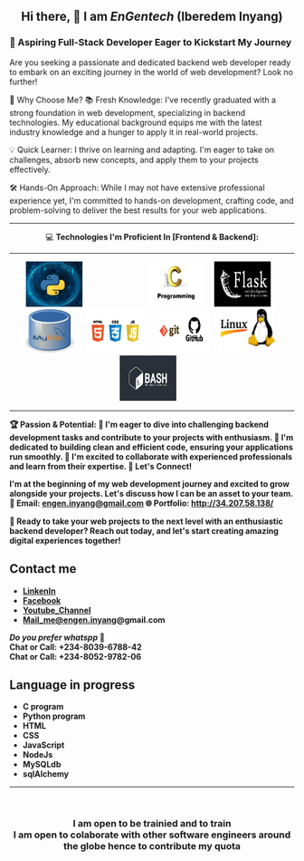 ## <p align="center"> Hi there, 👋  I am <i><span font-size="50px">EnGentech</i> (Iberedem Inyang) </p>
### 🌟 Aspiring Full-Stack Developer Eager to Kickstart My Journey
Are you seeking a passionate and dedicated backend web developer ready to embark on an exciting journey in the world of web development? Look no further!

🚀 Why Choose Me?
📚 Fresh Knowledge: I've recently graduated with a strong foundation in web development, specializing in backend technologies. My educational background equips me with the latest industry knowledge and a hunger to apply it in real-world projects.

💡 Quick Learner: I thrive on learning and adapting. I'm eager to take on challenges, absorb new concepts, and apply them to your projects effectively.

🛠️ Hands-On Approach: While I may not have extensive professional experience yet, I'm committed to hands-on development, crafting code, and problem-solving to deliver the best results for your web applications.

<div align='center'>
  <p>
  <hr>
    💻 <b>Technologies I'm Proficient In [Frontend & Backend]:<b><hr>
  </p>
  <p align="center">
    <img src="python.jpg" alt="Alt Text" width="100px" height="80px" style="margin-right: 100px">&nbsp;&nbsp;&nbsp;&nbsp;
    <img src="c_language.jpeg" alt="Alt Text" width="100px" height="80px">&nbsp;&nbsp;&nbsp;&nbsp;
    <img src="flask.webp" alt="Alt Text" width="100px" height="80px">&nbsp;&nbsp;&nbsp;&nbsp;
    <img src="mysql.jpeg" alt="Alt Text" width="100px" height="80px">&nbsp;&nbsp;&nbsp;&nbsp;
    <img src="frontends.jpg" alt="Alt Text" width="100px" height="80px">&nbsp;&nbsp;&nbsp;&nbsp;
    <img src="git_github.png" alt="Alt Text" width="100px" height="80px">&nbsp;&nbsp;&nbsp;&nbsp;
    <img src="linux.jpeg" alt="Alt Text" width="100px" height="80px">&nbsp;&nbsp;&nbsp;&nbsp;
    <img src="bash.jpeg" alt="Alt Text" width="100px" height="80px">&nbsp;&nbsp;&nbsp;&nbsp;
  </p>
  <hr>
  
</div>


🏆 Passion & Potential:
🌟 I'm eager to dive into challenging backend development tasks and contribute to your projects with enthusiasm.
🌟 I'm dedicated to building clean and efficient code, ensuring your applications run smoothly.
🌟 I'm excited to collaborate with experienced professionals and learn from their expertise.
🔗 Let's Connect!

I'm at the beginning of my web development journey and excited to grow alongside your projects. Let's discuss how I can be an asset to your team.
📧 Email: engen.inyang@gmail.com 
🌐 Portfolio: http://34.207.58.138/

🚀 Ready to take your web projects to the next level with an enthusiastic backend developer? Reach out today, and let's start creating amazing digital experiences together!


## Contact me
* <a href="https://www.linkedin.com/in/iberedem-inyang-3b88ba223/">LinkenIn
* <a href="https://web.facebook.com/engr.gentle.1/"> Facebook
* <a href="https://www.youtube.com/channel/UCYmk2Fu0B1nre0N2Q05Zp_A">Youtube_Channel
* <a href=“mailto:engen.inyang@email.com”>Mail_me@engen.inyang@gmail.com</a>

_Do you prefer <i>whatspp</i>_ 🤔<br>
<b>Chat or Call: +234-8039-6788-42</b><br>
<b>Chat or Call: +234-8052-9782-06</b>
  
  
  ## Language in progress
 * C program
 * Python program
 * HTML
 * CSS
 * JavaScript
 * NodeJs
 * MySQLdb
 * sqlAlchemy
  <hr><br>
  
 ### <p align="center"> I am open to be trainied and to train  <br>I am open to colaborate with other software engineers around the globe hence to contribute my quota </p>
<!--
**EnGentech/EnGentech** is a ✨ _special_ ✨ repository because its `README.md` (this file) appears on your GitHub profile.

Here are some ideas to get you started:

- 🔭 I’m currently working on ...
- 🌱 I’m currently learning ...
- 👯 I’m looking to collaborate on ...
- 🤔 I’m looking for help with ...
- 💬 Ask me about ...
- 📫 How to reach me: ...
- 😄 Pronouns: ...
- ⚡ Fun fact: ...
-->

